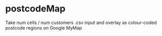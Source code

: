 # postcodeMap
Take num cells / num customers .csv input and overlay as colour-coded postcode regions on Google MyMap
